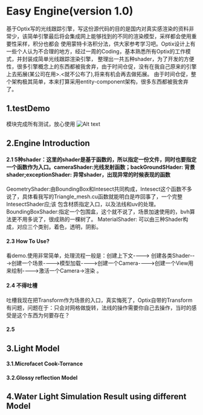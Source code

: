 # Easy Engine(version 1.0)
 基于Optix写的光线跟踪引擎，写这份源代码的目的是国内对真实感渲染的资料非常少，该简单引擎最后将会集成网上能够找到的不同的渲染模型，采样都会使用重要性采样，积分也都会
使用蒙特卡洛积分法，供大家参考学习吧。Optix设计上有一些个人认为不合理的地方，经过一周的Coding，基本熟悉所有Optix的工作模式，并封装成简单光线跟踪渲染引擎，
整理出一共五种shader，为了开发的方便性，很多引擎概念上的东西都被我舍弃，由于时间仓促，没有在我自己原来的引擎上去拓展(某公司在用>.<就不公布了),将来有机会再去做拓展。 由于时间仓促，整个架构极其简单，本来打算采用entity-component架构，很多东西都被我舍弃了。
	 
## 1.testDemo
模块完成所有测试，放心使用
![Alt text](https://github.com/liufeipengkk1/Demo/tree/master/Image/TestImage.jpg)

## 2.Engine Introduction
#### 2.1 5种shader：这里的shader是基于函数的，所以指定一份文件，同时也要指定一个函数作为入口。cameraShader:光线发射函数；backGroundSHader: 背景shader;exceptionShader: 异常shader，出现异常的时候表现的函数
GeometryShader:由BoundingBox和Intesect共同构成，Intesect这个函数不多说了，具体看我写的Triangle_mesh.cu函数就能明白是咋回事了，一个完整IntesectShader应;该
包含材质指定入口，以及法线和uv的处理。BoundingBoxShader:指定一个包围盒，这个就不说了，场景加速使用的，bvh算法更不用多说了，很成熟的一棵树了。
MaterialShader: 可以由三种Shader构成，对应三个类别，着色，透明，阴影。
#### 2.3 How To Use?
看demo.使用非常简单，处理流程一般是：创建上下文----> 创建各类Shader--->创建一个场景---->模型加载---->创建一个Camera---->创建一个View用来绘制---->激活一个Camera->渲染 。
#### 2.4 不得吐槽
吐槽我现在把Transform作为场景的入口，真实悔死了，Optix自带的Transform有问题，问题在于：只会对网格做旋转，法线的操作需要你自己去操作，当时的感受是这个东西为何要存在？
#### 2.5
## 3.Light Model
#### 3.1.Microfacet Cook-Torrance
#### 3.2.Glossy reflection Model

## 4.Water Light Simulation Result using different Model